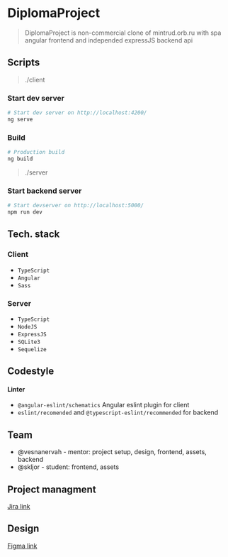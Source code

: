 # DiplomaProject

> DiplomaProject is non-commercial clone of mintrud.orb.ru with spa angular frontend and independed expressJS backend api


## Scripts

> ./client

### Start dev server

```bash
# Start dev server on http://localhost:4200/
ng serve
```

### Build

```bash
# Production build
ng build
```

> ./server

### Start backend server

```bash
# Start devserver on http://localhost:5000/
npm run dev
```

## Tech. stack

### Client

- `TypeScript`
- `Angular`
- `Sass`

### Server

- `TypeScript`
- `NodeJS`
- `ExpressJS`
- `SQLite3`
- `Sequelize`

## Codestyle

#### Linter

- `@angular-eslint/schematics` Angular eslint plugin for client
- `eslint/recomended` and `@typescript-eslint/recommended` for backend

## Team

- @vesnanervah - mentor: project setup, design, frontend, assets, backend
- @skljor - student: frontend, assets

## Project managment
[Jira link](https://nanervakh.atlassian.net/jira/software/projects/KAN/boards/1)

## Design

[Figma link](https://www.figma.com/file/GHo8uCBcghDFW3b7Dy7N4d/diploma-project%3A-mintrud.orb.ru?node-id=0%3A1&mode=dev)

